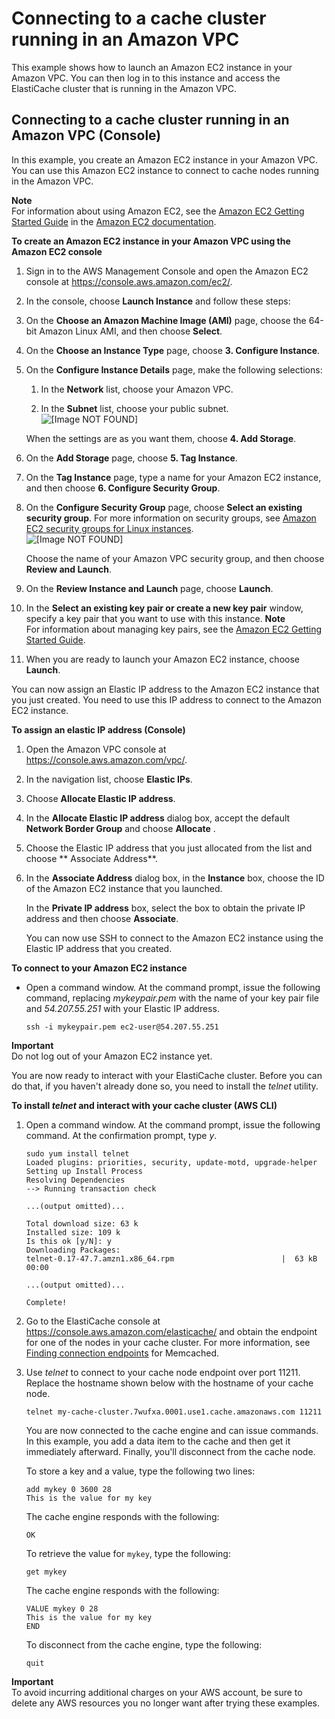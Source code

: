 # Connecting to a cache cluster running in an Amazon VPC<a name="VPCs.Connecting"></a>

This example shows how to launch an Amazon EC2 instance in your Amazon VPC\. You can then log in to this instance and access the ElastiCache cluster that is running in the Amazon VPC\.

## Connecting to a cache cluster running in an Amazon VPC \(Console\)<a name="VPCs.Connecting.CON"></a>

In this example, you create an Amazon EC2 instance in your Amazon VPC\. You can use this Amazon EC2 instance to connect to cache nodes running in the Amazon VPC\.

**Note**  
For information about using Amazon EC2, see the [Amazon EC2 Getting Started Guide](https://docs.aws.amazon.com/AWSEC2/latest/GettingStartedGuide/) in the [Amazon EC2 documentation](https://aws.amazon.com/documentation/ec2/)\.

**To create an Amazon EC2 instance in your Amazon VPC using the Amazon EC2 console**

1. Sign in to the AWS Management Console and open the Amazon EC2 console at [https://console\.aws\.amazon\.com/ec2/](https://console.aws.amazon.com/ec2/)\.

1. In the console, choose **Launch Instance** and follow these steps:

1. On the **Choose an Amazon Machine Image \(AMI\)** page, choose the 64\-bit Amazon Linux AMI, and then choose **Select**\.

1. On the **Choose an Instance Type** page, choose **3\. Configure Instance**\.

1. On the **Configure Instance Details** page, make the following selections:

   1. In the **Network** list, choose your Amazon VPC\.

   1. In the **Subnet** list, choose your public subnet\.  
![\[Image NOT FOUND\]](http://docs.aws.amazon.com/AmazonElastiCache/latest/mem-ug/images/vpc-05.png)

   When the settings are as you want them, choose **4\. Add Storage**\.

1. On the **Add Storage** page, choose **5\. Tag Instance**\.

1. On the **Tag Instance** page, type a name for your Amazon EC2 instance, and then choose **6\. Configure Security Group**\.

1. On the **Configure Security Group** page, choose **Select an existing security group**\. For more information on security groups, see [Amazon EC2 security groups for Linux instances](https://docs.aws.amazon.com/AWSEC2/latest/UserGuide/ec2-security-groups.html)\.   
![\[Image NOT FOUND\]](http://docs.aws.amazon.com/AmazonElastiCache/latest/mem-ug/images/vpc-06.png)

   Choose the name of your Amazon VPC security group, and then choose **Review and Launch**\.

1. On the **Review Instance and Launch** page, choose **Launch**\.

1. In the **Select an existing key pair or create a new key pair** window, specify a key pair that you want to use with this instance\.
**Note**  
For information about managing key pairs, see the [Amazon EC2 Getting Started Guide](https://docs.aws.amazon.com/AWSEC2/latest/GettingStartedGuide/)\.

1. When you are ready to launch your Amazon EC2 instance, choose **Launch**\.

You can now assign an Elastic IP address to the Amazon EC2 instance that you just created\. You need to use this IP address to connect to the Amazon EC2 instance\.

**To assign an elastic IP address \(Console\)**

1. Open the Amazon VPC console at [https://console\.aws\.amazon\.com/vpc/](https://console.aws.amazon.com/vpc/)\.

1. In the navigation list, choose **Elastic IPs**\.

1. Choose **Allocate Elastic IP address**\.

1. In the **Allocate Elastic IP address** dialog box, accept the default **Network Border Group** and choose **Allocate** \.

1. Choose the Elastic IP address that you just allocated from the list and choose ** Associate Address**\.

1. In the **Associate Address** dialog box, in the **Instance** box, choose the ID of the Amazon EC2 instance that you launched\.

   In the **Private IP address** box, select the box to obtain the private IP address and then choose **Associate**\.

   You can now use SSH to connect to the Amazon EC2 instance using the Elastic IP address that you created\.

**To connect to your Amazon EC2 instance**
+ Open a command window\. At the command prompt, issue the following command, replacing *mykeypair\.pem* with the name of your key pair file and *54\.207\.55\.251* with your Elastic IP address\.

  ```
  ssh -i mykeypair.pem ec2-user@54.207.55.251 
  ```
**Important**  
Do not log out of your Amazon EC2 instance yet\.

You are now ready to interact with your ElastiCache cluster\. Before you can do that, if you haven't already done so, you need to install the *telnet* utility\.

**To install *telnet* and interact with your cache cluster \(AWS CLI\)**

1. Open a command window\. At the command prompt, issue the following command\. At the confirmation prompt, type *y*\.

   ```
   sudo yum install telnet
   Loaded plugins: priorities, security, update-motd, upgrade-helper
   Setting up Install Process
   Resolving Dependencies
   --> Running transaction check
   
   ...(output omitted)...
   
   Total download size: 63 k
   Installed size: 109 k
   Is this ok [y/N]: y
   Downloading Packages:
   telnet-0.17-47.7.amzn1.x86_64.rpm                        |  63 kB     00:00  
   
   ...(output omitted)...
   
   Complete!
   ```

1. Go to the ElastiCache console at [https://console\.aws\.amazon\.com/elasticache/](https://console.aws.amazon.com/elasticache/) and obtain the endpoint for one of the nodes in your cache cluster\. For more information, see [Finding connection endpoints](https://docs.aws.amazon.com/AmazonElastiCache/latest/mem-ug/Endpoints.html) for Memcached\.

1. Use *telnet* to connect to your cache node endpoint over port 11211\. Replace the hostname shown below with the hostname of your cache node\.

   ```
   telnet my-cache-cluster.7wufxa.0001.use1.cache.amazonaws.com 11211
   ```

   You are now connected to the cache engine and can issue commands\. In this example, you add a data item to the cache and then get it immediately afterward\. Finally, you'll disconnect from the cache node\.

   To store a key and a value, type the following two lines: 

   ```
   add mykey 0 3600 28
   This is the value for my key
   ```

   The cache engine responds with the following:

   ```
   OK
   ```

   To retrieve the value for `mykey`, type the following:

   ```
   get mykey
   ```

   The cache engine responds with the following:

   ```
   VALUE mykey 0 28
   This is the value for my key
   END
   ```

   To disconnect from the cache engine, type the following:

   ```
   quit
   ```

**Important**  
To avoid incurring additional charges on your AWS account, be sure to delete any AWS resources you no longer want after trying these examples\.